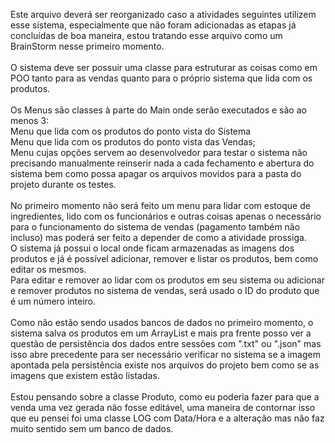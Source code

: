 Este arquivo deverá ser reorganizado caso a atividades seguintes utilizem esse sistema, especialmente que não foram
adicionadas as etapas já concluídas de boa maneira, estou tratando esse arquivo como um BrainStorm nesse primeiro
 momento.<br><br>
O sistema deve ser possuir uma classe para estruturar as coisas como em POO tanto para as vendas quanto
para o próprio sistema que lida com os produtos.<br><br>
Os Menus são classes à parte do Main onde serão executados e são ao menos 3: <br>Menu que lida com os produtos do 
ponto vista do Sistema <br>Menu que lida com os produtos do ponto vista das Vendas; <br>Menu cujas opções servem 
ao desenvolvedor para testar o sistema não precisando manualmente reinserir nada a cada fechamento e abertura do sistema
bem como possa apagar os arquivos movidos para a pasta do projeto durante os testes.<br><br>
No primeiro momento não será feito um menu para lidar com estoque de ingredientes, lido com os funcionários e outras
coisas apenas o necessário para o funcionamento do sistema de vendas (pagamento também não incluso) mas poderá ser feito
a depender de como a atividade prossiga.<br>
O sistema já possui o local onde ficam armazenadas as imagens dos produtos e já é possível adicionar, remover e 
listar os produtos, bem como editar os mesmos.<br> Para editar e remover ao lidar com os produtos em seu sistema ou
adicionar e remover produtos no sistema de vendas, será usado o ID do produto que é um número inteiro.
<br><br>Como não estão sendo usados bancos de dados no primeiro momento, o sistema salva os produtos em um ArrayList e mais pra 
frente posso ver a questão de persistência dos dados entre sessões com ".txt" ou ".json" mas isso abre precedente para 
ser necessário verificar no sistema se a imagem apontada pela persistência existe nos arquivos do projeto bem como se as
imagens que existem estão listadas.<br><br>
Estou pensando sobre a classe Produto, como eu poderia fazer para que a venda uma vez gerada não fosse editável, uma
maneira de contornar isso que eu pensei foi uma classe LOG com Data/Hora e a alteração mas não faz muito sentido sem um
 banco de dados.